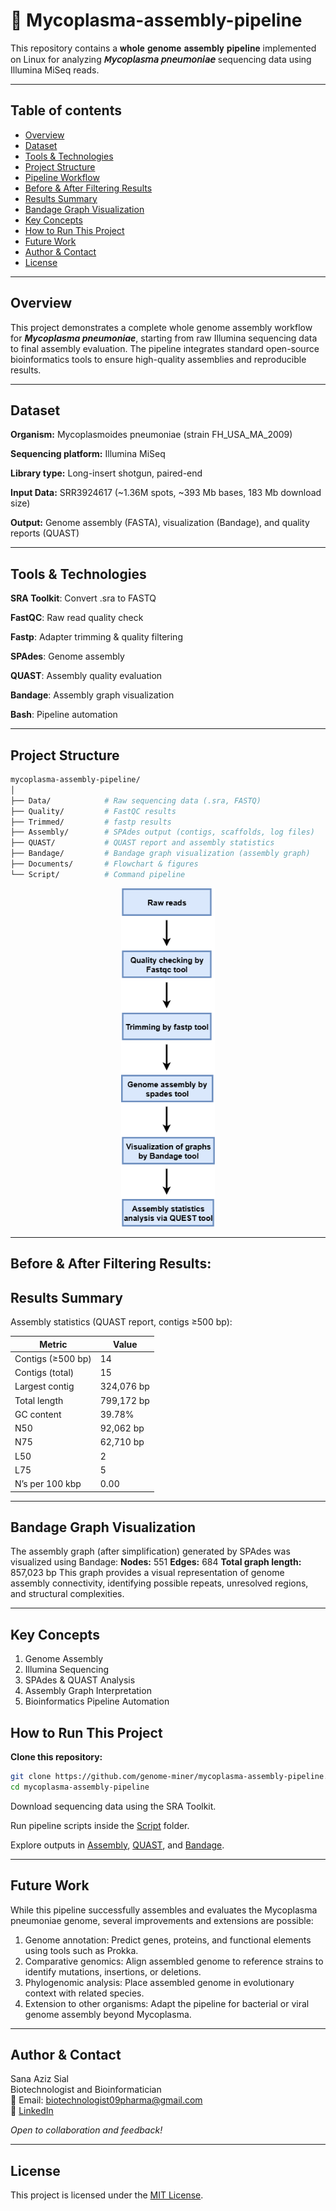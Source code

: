 # 🧬 Mycoplasma-assembly-pipeline
This repository contains a 𝐰𝐡𝐨𝐥𝐞 𝐠𝐞𝐧𝐨𝐦𝐞 𝐚𝐬𝐬𝐞𝐦𝐛𝐥𝐲 𝐩𝐢𝐩𝐞𝐥𝐢𝐧𝐞 implemented on Linux for analyzing **𝘔𝘺𝘤𝘰𝘱𝘭𝘢𝘴𝘮𝘢 𝘱𝘯𝘦𝘶𝘮𝘰𝘯𝘪𝘢𝘦** sequencing data using Illumina MiSeq reads.

---

## Table of contents
<ul>
  <li><a href="#overview">Overview</a></li>
  <li><a href="#dataset">Dataset</a></li>
  <li><a href="#tools--technologies">Tools & Technologies</a></li>
  <li><a href="#project-structure">Project Structure</a></li>
  <li><a href="#pipeline-workflow">Pipeline Workflow</a></li>
  <li><a href="#before--after-filtering-results">Before & After Filtering Results</a></li>
  <li><a href="#results-summary">Results Summary</a></li>
  <li><a href="#bandage-graph-visualization">Bandage Graph Visualization</a></li>
  <li><a href="#key-concepts">Key Concepts</a></li>
  <li><a href="#how-to-run-this-project">How to Run This Project</a></li>
  <li><a href="#future-work">Future Work</a></li>
  <li><a href="#author--contact">Author & Contact</a></li>
  <li><a href="#license">License</a></li>
</ul>

---
## Overview
This project demonstrates a complete whole genome assembly workflow for **_Mycoplasma pneumoniae_**, starting from raw Illumina sequencing data to final assembly evaluation. The pipeline integrates standard open-source bioinformatics tools to ensure high-quality assemblies and reproducible results.

---

## Dataset

**Organism:** Mycoplasmoides pneumoniae (strain FH_USA_MA_2009)

**Sequencing platform:** Illumina MiSeq

**Library type:** Long-insert shotgun, paired-end

**Input Data:** SRR3924617 (~1.36M spots, ~393 Mb bases, 183 Mb download size)

**Output:** Genome assembly (FASTA), visualization (Bandage), and quality reports (QUAST)

---

## Tools & Technologies

**SRA Toolkit**: Convert .sra to FASTQ

**FastQC**: Raw read quality check

**Fastp**: Adapter trimming & quality filtering

**SPAdes**: Genome assembly

**QUAST**: Assembly quality evaluation

**Bandage**: Assembly graph visualization

**Bash**: Pipeline automation

---
## Project Structure
```bash
mycoplasma-assembly-pipeline/
│
├── Data/            # Raw sequencing data (.sra, FASTQ)
├── Quality/         # FastQC results
├── Trimmed/         # fastp results
├── Assembly/        # SPAdes output (contigs, scaffolds, log files)
├── QUAST/           # QUAST report and assembly statistics
├── Bandage/         # Bandage graph visualization (assembly graph)
├── Documents/       # Flowchart & figures
└── Script/          # Command pipeline 
```

<p align="center">
  <img src="https://github.com/genome-miner/mycoplasma-assembly-pipeline/blob/main/Documents/Flowchart.png?raw=true" alt="Alt text" width="150">
</p>

---

## Before & After Filtering Results:


## Results Summary
Assembly statistics (QUAST report, contigs ≥500 bp):

| Metric            | Value      |
| ----------------- | ---------- |
| Contigs (≥500 bp) | 14         |
| Contigs (total)   | 15         |
| Largest contig    | 324,076 bp |
| Total length      | 799,172 bp |
| GC content        | 39.78%     |
| N50               | 92,062 bp  |
| N75               | 62,710 bp  |
| L50               | 2          |
| L75               | 5          |
| N’s per 100 kbp   | 0.00       |

---

## Bandage Graph Visualization
The assembly graph (after simplification) generated by SPAdes was visualized using Bandage:
**Nodes:** 551
**Edges:** 684
**Total graph length:** 857,023 bp
This graph provides a visual representation of genome assembly connectivity, identifying possible repeats, unresolved regions, and structural complexities.

---

## Key Concepts
1. Genome Assembly
2. Illumina Sequencing
3. SPAdes & QUAST Analysis
4. Assembly Graph Interpretation
5. Bioinformatics Pipeline Automation

## How to Run This Project
**Clone this repository:**
```bash
git clone https://github.com/genome-miner/mycoplasma-assembly-pipeline.git
cd mycoplasma-assembly-pipeline
```
Download sequencing data using the SRA Toolkit.

Run pipeline scripts inside the [Script](https://github.com/genome-miner/mycoplasma-assembly-pipeline/tree/main/Script) folder.

Explore outputs in [Assembly](https://github.com/genome-miner/mycoplasma-assembly-pipeline/tree/main/Assembly), [QUAST](https://github.com/genome-miner/mycoplasma-assembly-pipeline/tree/main/Quast), and [Bandage](https://github.com/genome-miner/mycoplasma-assembly-pipeline/tree/main/Bandage).

---

## Future Work
While this pipeline successfully assembles and evaluates the Mycoplasma pneumoniae genome, several improvements and extensions are possible:
1. Genome annotation: Predict genes, proteins, and functional elements using tools such as Prokka.
2. Comparative genomics: Align assembled genome to reference strains to identify mutations, insertions, or deletions.
3. Phylogenomic analysis: Place assembled genome in evolutionary context with related species.
4. Extension to other organisms: Adapt the pipeline for bacterial or viral genome assembly beyond Mycoplasma.

---

## Author & Contact
Sana Aziz Sial  
Biotechnologist and Bioinformatician  
📧 Email: biotechnologist09pharma@gmail.com  
🔗 [LinkedIn](in/sana-aziz-sial-73b189265)  

_Open to collaboration and feedback!_  

---

## License
This project is licensed under the [MIT License](https://github.com/genome-miner/mycoplasma-assembly-pipeline/blob/main/LICENSE).
